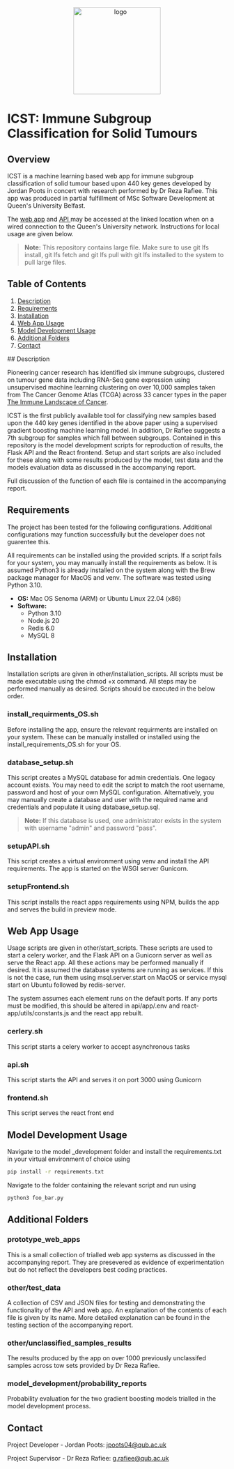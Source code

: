 <div align="center">
    <img src="https://i.ibb.co/55DH349/logo.png" width=200 alt="logo" border="0"> 
</div>

# ICST: Immune Subgroup Classification for Solid Tumours

## Overview

ICST is a machine learning based web app for immune subgroup classification of solid tumour based upon 440 key genes developed by Jordan Poots in concert with research performed by Dr Reza Rafiee. This app was produced in partial fulfillment of MSc Software Development at Queen's University Belfast.

The <a href="http://analytics.eeecs.qub.ac.uk/icst">web app</a> and <a href="http://analytics.eeecs.qub.ac.uk:8080">API </a> may be accessed at the linked location when on a wired connection to the Queen's University network. Instructions for local usage are given below.

> **Note:** This repository contains large file. Make sure to use git lfs install, git lfs fetch and git lfs pull with git lfs installed to the system to pull large files.

## Table of Contents

1. [Description](#Description)
2. [Requirements](#Requirements)
3. [Installation](#Installation)
4. [Web App Usage](#Web-App-Usage)
5. [Model Development Usage](#Model-Development-Usage)
6. [Additional Folders](#Additional-Folders)
7. [Contact](#Contact)

## Description

Pioneering cancer research has identified six immune subgroups, clustered on tumour gene data including RNA-Seq gene expression using unsupervised machine learning clustering on over 10,000 samples taken from The Cancer Genome Atlas (TCGA) across 33 cancer types in the paper <a href="https://pubmed.ncbi.nlm.nih.gov/29628290/"> The Immune Landscape of Cancer</a>.

ICST is the first publicly available tool for classifying new samples based upon the 440 key genes identified in the above paper using a supervised gradient boosting machine learning model. In addition, Dr Rafiee suggests a 7th subgroup for samples which fall between subgroups. Contained in this repository is the model development scripts for reproduction of results, the Flask API and the React frontend. Setup and start scripts are also included for these along with some results produced by the model, test data and the models evaluation data as discussed in the accompanying report.

Full discussion of the function of each file is contained in the accompanying report.

## Requirements

The project has been tested for the following configurations. Additional configurations may function successfully but the developer does not guarentee this.

All requirements can be installed using the provided scripts. If a script fails for your system, you may manually install the requirements as below. It is assumed Python3 is already installed on the system along with the Brew package manager for MacOS and venv. The software was tested using Python 3.10.

- **OS:** Mac OS Senoma (ARM) or Ubuntu Linux 22.04 (x86)
- **Software:**
  - Python 3.10
  - Node.js 20
  - Redis 6.0
  - MySQL 8

## Installation

Installation scripts are given in other/installation_scripts. All scripts must be made executable using the chmod +x command. All steps may be performed manually as desired. Scripts should be executed in the below order.

### install_requirments_OS.sh

Before installing the app, ensure the relevant requirments are installed on your system. These can be manually installed or installed using the install_requirements_OS.sh for your OS.

### database_setup.sh

This script creates a MySQL database for admin credentials. One legacy account exists. You may need to edit the script to match the root username, password and host of your own MySQL configuration. Alternatively, you may manually create a database and user with the required name and credentials and populate it using database_setup.sql. 

> **Note:** If this database is used, one administrator exists in the system with username "admin" and password "pass".

### setupAPI.sh

This script creates a virtual environment using venv and install the API requirements. The app is started on the WSGI server Gunicorn.

### setupFrontend.sh

This script installs the react apps requirements using NPM, builds the app and serves the build in preview mode.

## Web App Usage

Usage scripts are given in other/start_scripts. These scripts are used to start a celery worker, and the Flask API on a Gunicorn server as well as serve the React app. All these actions may be performed manually if desired. It is assumed the database systems are running as services. If this is not the case, run them using msql.server.start on MacOS or service mysql start on Ubuntu followed by redis-server.

The system assumes each element runs on the default ports. If any ports must be modified, this should be altered in api/app/.env and react-app/utils/constants.js and the react app rebuilt.

### cerlery.sh

This script starts a celery worker to accept asynchronous tasks

### api.sh

This script starts the API and serves it on port 3000 using Gunicorn

### frontend.sh

This script serves the react front end

## Model Development Usage

Navigate to the model \_development folder and install the requirements.txt in your virtual environment of choice using

```bash
pip install -r requirements.txt
```

Navigate to the folder containing the relevant script and run using

```bash
python3 foo_bar.py
```

## Additional Folders

### prototype_web_apps

This is a small collection of trialled web app systems as discussed in the accompanying report. They are presevered as evidence of experimentation but do not reflect the developers best coding practices.

### other/test_data

A collection of CSV and JSON files for testing and demonstrating the functionality of the API and web app. An explanation of the contents of each file is given by its name. More detailed explanation can be found in the testing section of the accompanying report.

### other/unclassified_samples_results

The results produced by the app on over 1000 previously unclassifed samples across tow sets provided by Dr Reza Rafiee.

### model_development/probability_reports

Probability evaluation for the two gradient boosting models trialled in the model development process.

## Contact

Project Developer - Jordan Poots: jpoots04@qub.ac.uk

Project Supervisor - Dr Reza Rafiee: g.rafiee@qub.ac.uk
